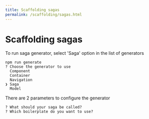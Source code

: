 ```yaml
---
title: Scaffolding sagas
permalink: /scaffolding/sagas.html
---
```

# Scaffolding sagas

To run saga generator, select 'Saga' option in the list of generators

```
npm run generate
? Choose the generator to use
  Component
  Container
  Navigation
❯ Saga
  Model
```

There are 2 parameters to configure the generator

```
? What should your saga be called?
? Which boilerplate do you want to use?
```
